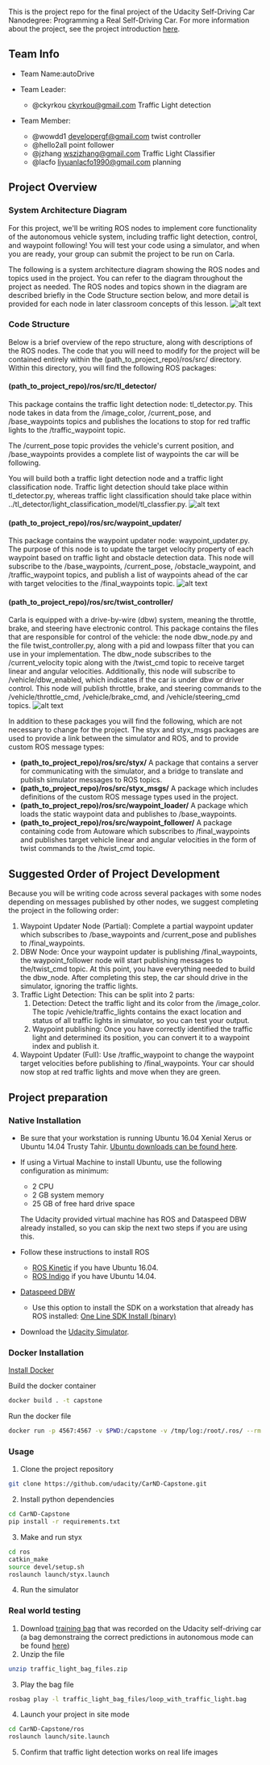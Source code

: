 This is the project repo for the final project of the Udacity Self-Driving Car Nanodegree: Programming a Real Self-Driving Car. For more information about the project, see the project introduction [here](https://classroom.udacity.com/nanodegrees/nd013/parts/6047fe34-d93c-4f50-8336-b70ef10cb4b2/modules/e1a23b06-329a-4684-a717-ad476f0d8dff/lessons/462c933d-9f24-42d3-8bdc-a08a5fc866e4/concepts/5ab4b122-83e6-436d-850f-9f4d26627fd9).

## Team Info

* Team Name:autoDrive

* Team Leader:
  * @ckyrkou ckyrkou@gmail.com   Traffic Light detection

* Team Member: 
  * @wowdd1  developergf@gmail.com  twist controller
  * @hello2all point follower
  * @jzhang  wszjzhang@gmail.com  Traffic Light Classifier
  * @lacfo  liyuanlacfo1990@gmail.com  planning

## Project Overview
### System Architecture Diagram
For this project, we'll be writing ROS nodes to implement core functionality of the autonomous vehicle system, including traffic light detection, control, and waypoint following! You will test your code using a simulator, and when you are ready, your group can submit the project to be run on Carla.

The following is a system architecture diagram showing the ROS nodes and topics used in the project. You can refer to the diagram throughout the project as needed. The ROS nodes and topics shown in the diagram are described briefly in the Code Structure section below, and more detail is provided for each node in later classroom concepts of this lesson.
![alt text](./final-project-ros-graph-v2.png)

### Code Structure
Below is a brief overview of the repo structure, along with descriptions of the ROS nodes. The code that you will need to modify for the project will be contained entirely within the (path\_to\_project\_repo)/ros/src/ directory. Within this directory, you will find the following ROS packages:

#### (path\_to\_project\_repo)/ros/src/tl\_detector/
This package contains the traffic light detection node: tl\_detector.py. This node takes in data from the /image\_color, /current\_pose, and /base\_waypoints topics and publishes the locations to stop for red traffic lights to the /traffic\_waypoint topic.

The /current_pose topic provides the vehicle's current position, and /base\_waypoints provides a complete list of waypoints the car will be following.

You will build both a traffic light detection node and a traffic light classification node. Traffic light detection should take place within tl_detector.py, whereas traffic light classification should take place within ../tl\_detector/light\_classification\_model/tl\_classfier.py.
![alt text](./tl-detector-ros-graph.png)

#### (path\_to\_project\_repo)/ros/src/waypoint\_updater/
This package contains the waypoint updater node: waypoint_updater.py. The purpose of this node is to update the target velocity property of each waypoint based on traffic light and obstacle detection data. This node will subscribe to the /base\_waypoints, /current\_pose, /obstacle\_waypoint, and /traffic\_waypoint topics, and publish a list of waypoints ahead of the car with target velocities to the /final\_waypoints topic.
![alt text](waypoint-updater-ros-graph.png)

#### (path\_to\_project\_repo)/ros/src/twist\_controller/
Carla is equipped with a drive-by-wire (dbw) system, meaning the throttle, brake, and steering have electronic control. This package contains the files that are responsible for control of the vehicle: the node dbw\_node.py and the file twist\_controller.py, along with a pid and lowpass filter that you can use in your implementation. The dbw\_node subscribes to the /current\_velocity topic along with the /twist\_cmd topic to receive target linear and angular velocities. Additionally, this node will subscribe to /vehicle/dbw\_enabled, which indicates if the car is under dbw or driver control. This node will publish throttle, brake, and steering commands to the /vehicle/throttle\_cmd, /vehicle/brake\_cmd, and /vehicle/steering\_cmd topics.
![alt text](dbw-node-ros-graph.png)

In addition to these packages you will find the following, which are not necessary to change for the project. The styx and styx_msgs packages are used to provide a link between the simulator and ROS, and to provide custom ROS message types:

* **(path\_to\_project\_repo)/ros/src/styx/**
A package that contains a server for communicating with the simulator, and a bridge to translate and publish simulator messages to ROS topics.
* **(path\_to\_project\_repo)/ros/src/styx\_msgs/**
A package which includes definitions of the custom ROS message types used in the project.
* **(path\_to\_project\_repo)/ros/src/waypoint\_loader/**
A package which loads the static waypoint data and publishes to /base_waypoints.
* **(path\_to\_project\_repo)/ros/src/waypoint\_follower/**
A package containing code from Autoware which subscribes to /final\_waypoints and publishes target vehicle linear and angular velocities in the form of twist commands to the /twist\_cmd topic.

## Suggested Order of Project Development
Because you will be writing code across several packages with some nodes depending on messages published by other nodes, we suggest completing the project in the following order:

1. Waypoint Updater Node (Partial): Complete a partial waypoint updater which subscribes to /base\_waypoints and /current\_pose and publishes to /final\_waypoints.
2. DBW Node: Once your waypoint updater is publishing /final_waypoints, the waypoint\_follower node will start publishing messages to the/twist\_cmd topic. At this point, you have everything needed to build the dbw\_node. After completing this step, the car should drive in the simulator, ignoring the traffic lights.
3. Traffic Light Detection: This can be split into 2 parts:
	1. Detection: Detect the traffic light and its color from the /image\_color. The topic /vehicle/traffic\_lights contains the exact location and status of all traffic lights in simulator, so you can test your output.
	2. Waypoint publishing: Once you have correctly identified the traffic light and determined its position, you can convert it to a waypoint index and publish it.
4. Waypoint Updater (Full): Use /traffic\_waypoint to change the waypoint target velocities before publishing to /final\_waypoints. Your car should now stop at red traffic lights and move when they are green.

## Project preparation

### Native Installation

* Be sure that your workstation is running Ubuntu 16.04 Xenial Xerus or Ubuntu 14.04 Trusty Tahir. [Ubuntu downloads can be found here](https://www.ubuntu.com/download/desktop).
* If using a Virtual Machine to install Ubuntu, use the following configuration as minimum:
  * 2 CPU
  * 2 GB system memory
  * 25 GB of free hard drive space

  The Udacity provided virtual machine has ROS and Dataspeed DBW already installed, so you can skip the next two steps if you are using this.

* Follow these instructions to install ROS
  * [ROS Kinetic](http://wiki.ros.org/kinetic/Installation/Ubuntu) if you have Ubuntu 16.04.
  * [ROS Indigo](http://wiki.ros.org/indigo/Installation/Ubuntu) if you have Ubuntu 14.04.
* [Dataspeed DBW](https://bitbucket.org/DataspeedInc/dbw_mkz_ros)
  * Use this option to install the SDK on a workstation that already has ROS installed: [One Line SDK Install (binary)](https://bitbucket.org/DataspeedInc/dbw_mkz_ros/src/81e63fcc335d7b64139d7482017d6a97b405e250/ROS_SETUP.md?fileviewer=file-view-default)
* Download the [Udacity Simulator](https://github.com/udacity/CarND-Capstone/releases/tag/v1.2).

### Docker Installation
[Install Docker](https://docs.docker.com/engine/installation/)

Build the docker container
```bash
docker build . -t capstone
```

Run the docker file
```bash
docker run -p 4567:4567 -v $PWD:/capstone -v /tmp/log:/root/.ros/ --rm -it capstone
```

### Usage

1. Clone the project repository
```bash
git clone https://github.com/udacity/CarND-Capstone.git
```

2. Install python dependencies
```bash
cd CarND-Capstone
pip install -r requirements.txt
```
3. Make and run styx
```bash
cd ros
catkin_make
source devel/setup.sh
roslaunch launch/styx.launch
```
4. Run the simulator

### Real world testing
1. Download [training bag](https://drive.google.com/file/d/0B2_h37bMVw3iYkdJTlRSUlJIamM/view?usp=sharing) that was recorded on the Udacity self-driving car (a bag demonstraing the correct predictions in autonomous mode can be found [here](https://drive.google.com/open?id=0B2_h37bMVw3iT0ZEdlF4N01QbHc))
2. Unzip the file
```bash
unzip traffic_light_bag_files.zip
```
3. Play the bag file
```bash
rosbag play -l traffic_light_bag_files/loop_with_traffic_light.bag
```
4. Launch your project in site mode
```bash
cd CarND-Capstone/ros
roslaunch launch/site.launch
```
5. Confirm that traffic light detection works on real life images
